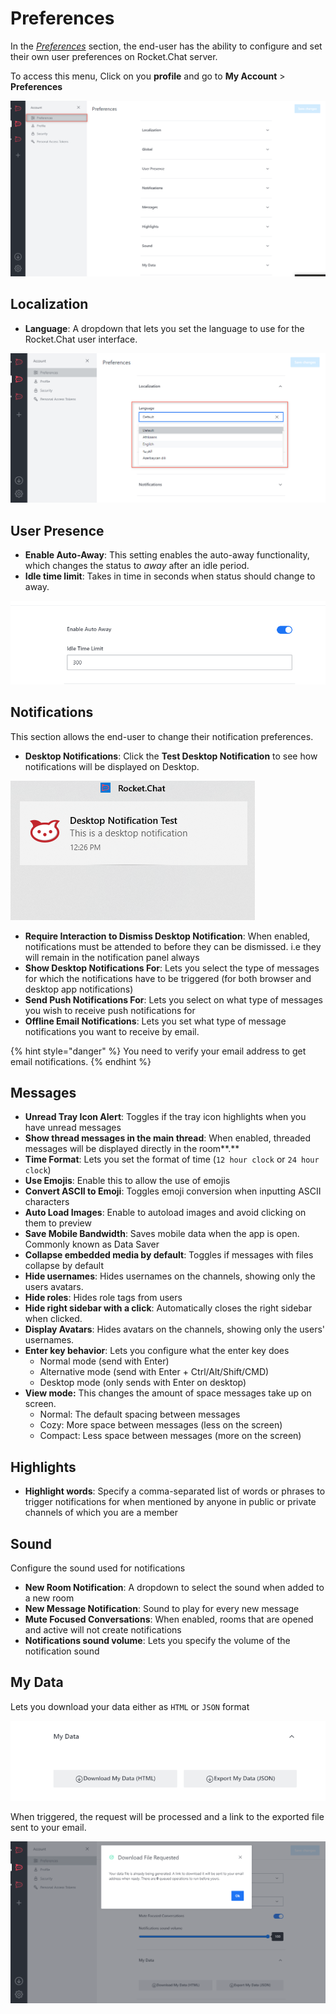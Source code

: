 # Preferences

In the [_Preferences_](https://open.rocket.chat/account/preferences) section, the end-user has the ability to configure and set their own user preferences on Rocket.Chat server.

To access this menu, Click on you **profile** and go to **My Account** > **Preferences**

![](<../../../../.gitbook/assets/image (670).png>)

## Localization

* **Language**: A dropdown that lets you set the language to use for the Rocket.Chat user interface.

![](<../../../../.gitbook/assets/image (649).png>)

## User Presence

* **Enable Auto-Away**: This setting enables the auto-away functionality, which changes the status to _away_ after an idle period.&#x20;
* **Idle time limit**: Takes in time in seconds when status should change to away.

![](<../../../../.gitbook/assets/image (645).png>)

## Notifications

This section allows the end-user to change their notification preferences.

* **Desktop Notifications**: Click the **Test Desktop Notification** to see how notifications will be displayed on Desktop.

![](<../../../../.gitbook/assets/image (650).png>)

* **Require Interaction to Dismiss Desktop Notification**: When enabled, notifications must be attended to before they can be dismissed. i.e they will remain in the notification panel always
* **Show Desktop Notifications For**: Lets you select the type of messages for which the notifications have to be triggered (for both browser and desktop app notifications)
* **Send Push Notifications For**: Lets you select on what type of messages you wish to receive push notifications for
* **Offline Email Notifications**: Lets you set what type of message notifications you want to receive by email.

{% hint style="danger" %}
You need to verify your email address to get email notifications.
{% endhint %}

## Messages

* **Unread Tray Icon Alert**: Toggles if the tray icon highlights when you have unread messages
* **Show thread messages in the main thread**: When enabled, threaded messages will be displayed directly in the room**.**
* **Time Format**: Lets you set the format of time (`12 hour clock` or `24 hour clock`)
* **Use Emojis**: Enable this to allow the use of emojis
* **Convert ASCII to Emoji**: Toggles emoji conversion when inputting ASCII characters
* **Auto Load Images**:  Enable to autoload images and avoid clicking on them to preview&#x20;
* **Save Mobile Bandwidth**: Saves mobile data when the app is open. Commonly known as Data Saver
* **Collapse embedded media by default**:  Toggles if messages with files collapse by default
* **Hide usernames**: Hides usernames on the channels, showing only the users avatars.
* **Hide roles**: Hides role tags from users
* **Hide right sidebar with a click**: Automatically closes the right sidebar when clicked.
* **Display Avatars**: Hides avatars on the channels, showing only the users' usernames.
* **Enter key behavior**: Lets you configure what the enter key does
  * Normal mode (send with Enter)
  * Alternative mode (send with Enter + Ctrl/Alt/Shift/CMD)
  * Desktop mode (only sends with Enter on desktop)
* **View mode:** This changes the amount of space messages take up on screen.
  * Normal: The default spacing between messages
  * Cozy: More space between messages (less on the screen)
  * Compact: Less space between messages (more on the screen)

## Highlights

* **Highlight words**: Specify a comma-separated list of words or phrases to trigger notifications for when mentioned by anyone in public or private channels of which you are a member

## Sound

Configure the sound used for notifications

* **New Room Notification**: A dropdown to select the sound when added to a new room
* **New Message Notification**: Sound to play for every new message
* **Mute Focused Conversations**: When enabled, rooms that are opened and active will not create notifications
* **Notifications sound volume**: Lets you specify the volume of the notification sound

## My Data

Lets you download your data either as `HTML` or `JSON` format

![](<../../../../.gitbook/assets/image (687).png>)

When triggered, the request will be processed and a link to the exported file sent to your email.

![](<../../../../.gitbook/assets/image (665).png>)
